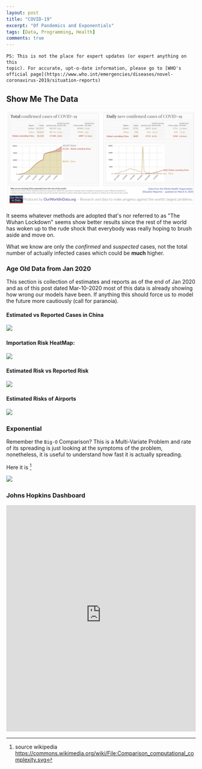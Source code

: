 ```yaml
---
layout: post
title: "COVID-19"
excerpt: "Of Pandemics and Exponentials"
tags: [Data, Programming, Health]
comments: true
---
```

```
PS: This is not the place for expert updates (or expert anything on this
topic). For accurate, upt-o-date information, please go to [WHO's official page](https://www.who.int/emergencies/diseases/novel-coronavirus-2019/situation-reports)
```
## Show Me The Data
![Here it is](/images/COVID-19-WHO-data-Mar-8.png)

It seems whatever methods are adopted that's nor referred to as "The Wuhan
Lockdown" seems show better results since the rest of the world has woken up to
the rude shock that everybody was really hoping to brush aside and move on.

What we know are only the *confirmed* and *suspected* cases, not the total
number of actually infected cases which could be **much** higher.

### Age Old Data from Jan 2020
This section is collection of estimates and reports as of the end of Jan 2020
and as of this post dated Mar-10-2020 most of this data is already showing how
wrong our models have been. If anything this should force us to model the
future more cautiously (call for paranoia).

#### Estimated vs Reported Cases in China
![](https://systems.jhu.edu/wp-content/uploads/2020/01/projection_Jan29-768x399.png)

#### Importation Risk HeatMap:
![](https://systems.jhu.edu/wp-content/uploads/2020/01/world_risk-768x593.jpg)

#### Estimated Risk vs Reported Risk
![](https://systems.jhu.edu/wp-content/uploads/2020/01/Jan_31_reported-v-estimate-Jan-29-1.jpg)

#### Estimated Risks of Airports
![](https://systems.jhu.edu/wp-content/uploads/2020/01/world_airports_rr-768x388.png)

### Exponential
Remember the ``Big-O`` Comparison?
This is a Multi-Variate Problem and rate of its spreading is just looking at the
symptoms of the problem, nonetheless, it is useful to understand how fast it is
actually spreading.

Here it is [^1]

![](https://upload.wikimedia.org/wikipedia/commons/thumb/7/7e/Comparison_computational_complexity.svg/512px-Comparison_computational_complexity.svg.png)

### Johns Hopkins Dashboard
<iframe src="https://gisanddata.maps.arcgis.com/apps/opsdashboard/index.html#/bda7594740fd40299423467b48e9ecf6" style="width: 100%; height: 600px; border: 0px none;"></iframe>

[^1]: source wikipedia https://commons.wikimedia.org/wiki/File:Comparison_computational_complexity.svg

